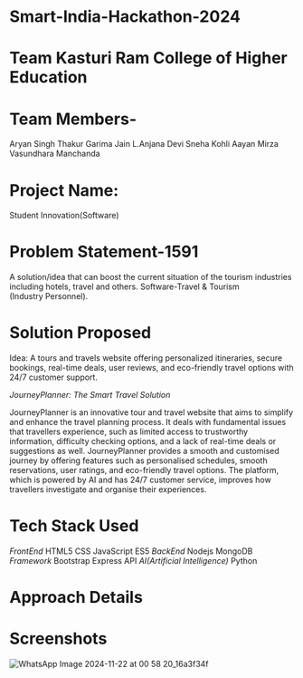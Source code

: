 # Smart-India-Hackathon-2024
  
# Team Kasturi Ram College of Higher Education

# Team Members-
Aryan Singh Thakur
Garima Jain
L.Anjana Devi
Sneha Kohli
Aayan Mirza
Vasundhara Manchanda

# Project Name:
Student Innovation(Software)

# Problem Statement-1591
A solution/idea that can boost the current situation of the tourism industries including hotels, travel and others.
Software-Travel & Tourism (Industry Personnel).

# Solution Proposed
Idea: A tours and travels website offering personalized itineraries, secure bookings, real-time deals, user reviews, and eco-friendly travel options with 24/7 customer support.

*JourneyPlanner: The Smart Travel Solution*

JourneyPlanner is an innovative tour and travel website that aims to simplify and enhance the travel planning process. It deals with fundamental issues that travellers experience, such as 
limited access to trustworthy information, difficulty checking options, and a lack of real-time deals or suggestions as well.
JourneyPlanner provides a smooth and customised journey by offering features such as personalised schedules, smooth reservations, user ratings, and eco-friendly travel options. The platform,
which is powered by AI and has 24/7 customer service, improves how travellers investigate and organise their experiences.

# Tech Stack Used
*FrontEnd*
      HTML5
      CSS 
      JavaScript ES5
*BackEnd*
      Nodejs
      MongoDB
*Framework*
      Bootstrap
      Express
      API
*AI(Artificial Intelligence)*
      Python

# Approach Details
# Screenshots
![WhatsApp Image 2024-11-22 at 00 58 20_16a3f34f](https://github.com/user-attachments/assets/949a310a-c0d0-4e7d-8c57-0fc73407b16b)

